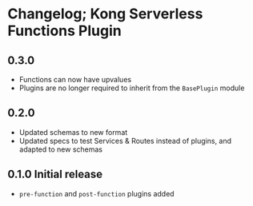 # Changelog; Kong Serverless Functions Plugin

## 0.3.0

- Functions can now have upvalues
- Plugins are no longer required to inherit from the `BasePlugin` module

## 0.2.0

- Updated schemas to new format
- Updated specs to test Services & Routes instead of plugins, and adapted to new schemas

## 0.1.0 Initial release

- `pre-function` and `post-function` plugins added

